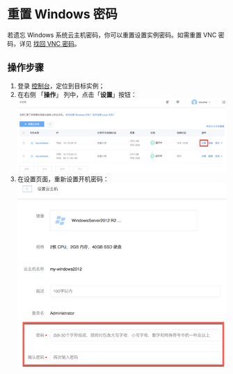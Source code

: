 # 重置 Windows 密码

若遗忘 Windows 系统云主机密码，你可以重置设置实例密码。如需重置 VNC 密码，详见 [找回 VNC 密码](../md.html#!容器服务/云主机/使用指南/密钥和密码/找回VNC密码.md)。

## 操作步骤

1. 登录 [控制台](https://c.163.com/dashboard#/m/win/)，定位到目标实例；
2. 在右侧 「**操作**」 列中，点击「**设置**」按钮：
![](../../image/使用指南-设置云主机.png)
3. 在设置页面，重新设置开机密码：
![](../../image/使用指南-设置云主机-重置密码.png)